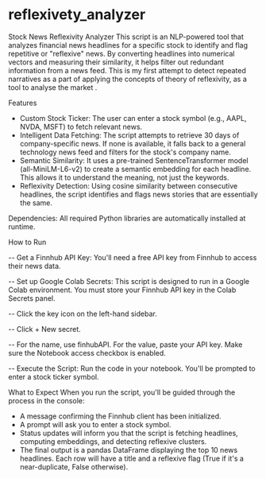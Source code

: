 # reflexivety_analyzer
Stock News Reflexivity Analyzer
This script is an NLP-powered tool that analyzes financial news headlines for a specific stock to identify and flag repetitive or "reflexive" news. By converting headlines into numerical vectors and measuring their similarity, it helps filter out redundant information from a news feed. This is my first attempt to detect repeated narratives as a part of applying the concepts of theory of reflexivity, as a tool to analyse the market .

Features
  - Custom Stock Ticker: The user can enter a stock symbol (e.g., AAPL, NVDA, MSFT) to fetch relevant news.
  - Intelligent Data Fetching: The script attempts to retrieve 30 days of company-specific news. If none is available, it falls back to a         general technology news feed and filters for the stock's company name.
  - Semantic Similarity: It uses a pre-trained SentenceTransformer model (all-MiniLM-L6-v2) to create a semantic embedding for each headline.     This allows it to understand the meaning, not just the keywords.
  - Reflexivity Detection: Using cosine similarity between consecutive headlines, the script identifies and flags news stories that are           essentially the same.

Dependencies: All required Python libraries are automatically installed at runtime.

How to Run

-- Get a Finnhub API Key: You'll need a free API key from Finnhub to access their news data.

-- Set up Google Colab Secrets: This script is designed to run in a Google Colab environment. You must store your Finnhub API key in the Colab Secrets panel.

-- Click the key icon on the left-hand sidebar.

-- Click + New secret.

-- For the name, use finhubAPI. For the value, paste your API key. Make sure the Notebook access checkbox is enabled.

-- Execute the Script: Run the code in your notebook. You'll be prompted to enter a stock ticker symbol.

 What to Expect 
When you run the script, you'll be guided through the process in the console:
* A message confirming the Finnhub client has been initialized.
* A prompt will ask you to enter a stock symbol.
* Status updates will inform you that the script is fetching headlines, computing embeddings, and detecting reflexive clusters.
* The final output is a pandas DataFrame displaying the top 10 news headlines. Each row will have a title and a reflexive flag (True if it's a near-duplicate, False otherwise).

